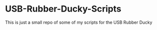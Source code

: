 # USB-Rubber-Ducky-Scripts
This is just a small repo of some of my scripts for the USB Rubber Ducky
